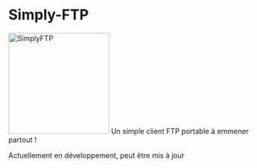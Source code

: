 # Simply-FTP
<img src="https://raw.githubusercontent.com/Ranily57/Simply-FTP/main/SFTPLogo/SimplyFTPLogo.ico" alt="SimplyFTP" width="200"/>
Un simple client FTP portable à emmener partout !

Actuellement en développement, peut être mis à jour 
